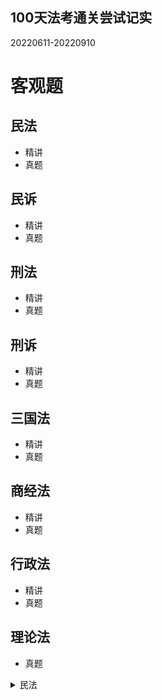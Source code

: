 ## 100天法考通关尝试记实

20220611-20220910
<style>
.container {
  width: 100%;
  background-color: #ddd;
}
.skills {
  text-align: right;
  padding-right: 20px;
  line-height: 40px;
  color: white;
}
'''这个是进度条
.html {width: 80%; background-color: #8A2BE2;}
.css {width: 70%; background-color: #2196F3;}
.js {width: 65%; background-color: #f44336;}
.php {width: 60%; background-color: #808080;}
'''
</style>


# 客观题
## 民法
  - 精讲
  - 真题
## 民诉
  - 精讲
  - 真题
## 刑法
  - 精讲
  - 真题
## 刑诉
  - 精讲
  - 真题
## 三国法
  - 精讲
  - 真题
## 商经法
  - 精讲
  - 真题
## 行政法
  - 精讲
  - 真题
## 理论法
  - 真题

<details>
<summary> 民法 </summary>
  <details>
  <summary> 精讲 </summary>
  <ul>
    <li> -[]未完成 </li>
    <li> [*]完成 </li>
  </ul>
  </details>

  <details>
  <summary> 真题 </summary>
  <ul>
    <li> Data Visualization </li>
    <li> Ethics </li>
  </ul>
  </details>
  
</details>




